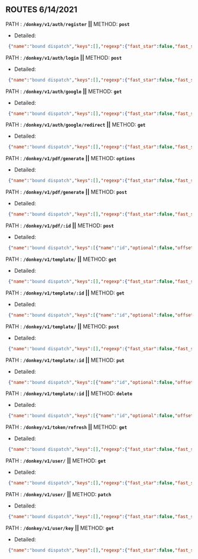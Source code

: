 ## ROUTES 6/14/2021

PATH : **`/donkey/v1/auth/register`** **||** METHOD: **`post`** 
- Detailed:
```json
 {"name":"bound dispatch","keys":[],"regexp":{"fast_star":false,"fast_slash":false},"route":{"path":"/donkey/v1/auth/register","stack":[{"name":"routeGuard","keys":[],"regexp":{"fast_star":false,"fast_slash":false},"method":"post"},{"name":"textParser","keys":[],"regexp":{"fast_star":false,"fast_slash":false},"method":"post"},{"name":"routeHandler","keys":[],"regexp":{"fast_star":false,"fast_slash":false},"method":"post"}],"methods":{"post":true}}}
```
          
PATH : **`/donkey/v1/auth/login`** **||** METHOD: **`post`** 
- Detailed:
```json
 {"name":"bound dispatch","keys":[],"regexp":{"fast_star":false,"fast_slash":false},"route":{"path":"/donkey/v1/auth/login","stack":[{"name":"routeGuard","keys":[],"regexp":{"fast_star":false,"fast_slash":false},"method":"post"},{"name":"textParser","keys":[],"regexp":{"fast_star":false,"fast_slash":false},"method":"post"},{"name":"routeHandler","keys":[],"regexp":{"fast_star":false,"fast_slash":false},"method":"post"}],"methods":{"post":true}}}
```
          
PATH : **`/donkey/v1/auth/google`** **||** METHOD: **`get`** 
- Detailed:
```json
 {"name":"bound dispatch","keys":[],"regexp":{"fast_star":false,"fast_slash":false},"route":{"path":"/donkey/v1/auth/google","stack":[{"name":"routeGuard","keys":[],"regexp":{"fast_star":false,"fast_slash":false},"method":"get"},{"name":"authenticate","keys":[],"regexp":{"fast_star":false,"fast_slash":false},"method":"get"},{"name":"routeHandler","keys":[],"regexp":{"fast_star":false,"fast_slash":false},"method":"get"}],"methods":{"get":true}}}
```
          
PATH : **`/donkey/v1/auth/google/redirect`** **||** METHOD: **`get`** 
- Detailed:
```json
 {"name":"bound dispatch","keys":[],"regexp":{"fast_star":false,"fast_slash":false},"route":{"path":"/donkey/v1/auth/google/redirect","stack":[{"name":"routeGuard","keys":[],"regexp":{"fast_star":false,"fast_slash":false},"method":"get"},{"name":"authenticate","keys":[],"regexp":{"fast_star":false,"fast_slash":false},"method":"get"},{"name":"routeHandler","keys":[],"regexp":{"fast_star":false,"fast_slash":false},"method":"get"}],"methods":{"get":true}}}
```
          
PATH : **`/donkey/v1/pdf/generate`** **||** METHOD: **`options`** 
- Detailed:
```json
 {"name":"bound dispatch","keys":[],"regexp":{"fast_star":false,"fast_slash":false},"route":{"path":"/donkey/v1/pdf/generate","stack":[{"name":"routeGuard","keys":[],"regexp":{"fast_star":false,"fast_slash":false},"method":"options"},{"name":"corsMiddleware","keys":[],"regexp":{"fast_star":false,"fast_slash":false},"method":"options"},{"name":"routeHandler","keys":[],"regexp":{"fast_star":false,"fast_slash":false},"method":"options"}],"methods":{"options":true}}}
```
          
PATH : **`/donkey/v1/pdf/generate`** **||** METHOD: **`post`** 
- Detailed:
```json
 {"name":"bound dispatch","keys":[],"regexp":{"fast_star":false,"fast_slash":false},"route":{"path":"/donkey/v1/pdf/generate","stack":[{"name":"routeGuard","keys":[],"regexp":{"fast_star":false,"fast_slash":false},"method":"post"},{"name":"corsMiddleware","keys":[],"regexp":{"fast_star":false,"fast_slash":false},"method":"post"},{"name":"<anonymous>","keys":[],"regexp":{"fast_star":false,"fast_slash":false},"method":"post"},{"name":"textParser","keys":[],"regexp":{"fast_star":false,"fast_slash":false},"method":"post"},{"name":"routeHandler","keys":[],"regexp":{"fast_star":false,"fast_slash":false},"method":"post"}],"methods":{"post":true}}}
```
          
PATH : **`/donkey/v1/pdf/:id`** **||** METHOD: **`post`** 
- Detailed:
```json
 {"name":"bound dispatch","keys":[{"name":"id","optional":false,"offset":18}],"regexp":{"fast_star":false,"fast_slash":false},"route":{"path":"/donkey/v1/pdf/:id","stack":[{"name":"routeGuard","keys":[],"regexp":{"fast_star":false,"fast_slash":false},"method":"post"},{"name":"<anonymous>","keys":[],"regexp":{"fast_star":false,"fast_slash":false},"method":"post"},{"name":"textParser","keys":[],"regexp":{"fast_star":false,"fast_slash":false},"method":"post"},{"name":"routeHandler","keys":[],"regexp":{"fast_star":false,"fast_slash":false},"method":"post"}],"methods":{"post":true}}}
```
          
PATH : **`/donkey/v1/template/`** **||** METHOD: **`get`** 
- Detailed:
```json
 {"name":"bound dispatch","keys":[],"regexp":{"fast_star":false,"fast_slash":false},"route":{"path":"/donkey/v1/template/","stack":[{"name":"routeGuard","keys":[],"regexp":{"fast_star":false,"fast_slash":false},"method":"get"},{"name":"<anonymous>","keys":[],"regexp":{"fast_star":false,"fast_slash":false},"method":"get"},{"name":"routeHandler","keys":[],"regexp":{"fast_star":false,"fast_slash":false},"method":"get"}],"methods":{"get":true}}}
```
          
PATH : **`/donkey/v1/template/:id`** **||** METHOD: **`get`** 
- Detailed:
```json
 {"name":"bound dispatch","keys":[{"name":"id","optional":false,"offset":23}],"regexp":{"fast_star":false,"fast_slash":false},"route":{"path":"/donkey/v1/template/:id","stack":[{"name":"routeGuard","keys":[],"regexp":{"fast_star":false,"fast_slash":false},"method":"get"},{"name":"<anonymous>","keys":[],"regexp":{"fast_star":false,"fast_slash":false},"method":"get"},{"name":"routeHandler","keys":[],"regexp":{"fast_star":false,"fast_slash":false},"method":"get"}],"methods":{"get":true}}}
```
          
PATH : **`/donkey/v1/template/`** **||** METHOD: **`post`** 
- Detailed:
```json
 {"name":"bound dispatch","keys":[],"regexp":{"fast_star":false,"fast_slash":false},"route":{"path":"/donkey/v1/template/","stack":[{"name":"routeGuard","keys":[],"regexp":{"fast_star":false,"fast_slash":false},"method":"post"},{"name":"<anonymous>","keys":[],"regexp":{"fast_star":false,"fast_slash":false},"method":"post"},{"name":"textParser","keys":[],"regexp":{"fast_star":false,"fast_slash":false},"method":"post"},{"name":"routeHandler","keys":[],"regexp":{"fast_star":false,"fast_slash":false},"method":"post"}],"methods":{"post":true}}}
```
          
PATH : **`/donkey/v1/template/:id`** **||** METHOD: **`put`** 
- Detailed:
```json
 {"name":"bound dispatch","keys":[{"name":"id","optional":false,"offset":23}],"regexp":{"fast_star":false,"fast_slash":false},"route":{"path":"/donkey/v1/template/:id","stack":[{"name":"routeGuard","keys":[],"regexp":{"fast_star":false,"fast_slash":false},"method":"put"},{"name":"<anonymous>","keys":[],"regexp":{"fast_star":false,"fast_slash":false},"method":"put"},{"name":"textParser","keys":[],"regexp":{"fast_star":false,"fast_slash":false},"method":"put"},{"name":"routeHandler","keys":[],"regexp":{"fast_star":false,"fast_slash":false},"method":"put"}],"methods":{"put":true}}}
```
          
PATH : **`/donkey/v1/template/:id`** **||** METHOD: **`delete`** 
- Detailed:
```json
 {"name":"bound dispatch","keys":[{"name":"id","optional":false,"offset":23}],"regexp":{"fast_star":false,"fast_slash":false},"route":{"path":"/donkey/v1/template/:id","stack":[{"name":"routeGuard","keys":[],"regexp":{"fast_star":false,"fast_slash":false},"method":"delete"},{"name":"<anonymous>","keys":[],"regexp":{"fast_star":false,"fast_slash":false},"method":"delete"},{"name":"routeHandler","keys":[],"regexp":{"fast_star":false,"fast_slash":false},"method":"delete"}],"methods":{"delete":true}}}
```
          
PATH : **`/donkey/v1/token/refresh`** **||** METHOD: **`get`** 
- Detailed:
```json
 {"name":"bound dispatch","keys":[],"regexp":{"fast_star":false,"fast_slash":false},"route":{"path":"/donkey/v1/token/refresh","stack":[{"name":"routeGuard","keys":[],"regexp":{"fast_star":false,"fast_slash":false},"method":"get"},{"name":"routeHandler","keys":[],"regexp":{"fast_star":false,"fast_slash":false},"method":"get"}],"methods":{"get":true}}}
```
          
PATH : **`/donkey/v1/user/`** **||** METHOD: **`get`** 
- Detailed:
```json
 {"name":"bound dispatch","keys":[],"regexp":{"fast_star":false,"fast_slash":false},"route":{"path":"/donkey/v1/user/","stack":[{"name":"routeGuard","keys":[],"regexp":{"fast_star":false,"fast_slash":false},"method":"get"},{"name":"<anonymous>","keys":[],"regexp":{"fast_star":false,"fast_slash":false},"method":"get"},{"name":"routeHandler","keys":[],"regexp":{"fast_star":false,"fast_slash":false},"method":"get"}],"methods":{"get":true}}}
```
          
PATH : **`/donkey/v1/user/`** **||** METHOD: **`patch`** 
- Detailed:
```json
 {"name":"bound dispatch","keys":[],"regexp":{"fast_star":false,"fast_slash":false},"route":{"path":"/donkey/v1/user/","stack":[{"name":"routeGuard","keys":[],"regexp":{"fast_star":false,"fast_slash":false},"method":"patch"},{"name":"<anonymous>","keys":[],"regexp":{"fast_star":false,"fast_slash":false},"method":"patch"},{"name":"textParser","keys":[],"regexp":{"fast_star":false,"fast_slash":false},"method":"patch"},{"name":"routeHandler","keys":[],"regexp":{"fast_star":false,"fast_slash":false},"method":"patch"}],"methods":{"patch":true}}}
```
          
PATH : **`/donkey/v1/user/key`** **||** METHOD: **`get`** 
- Detailed:
```json
 {"name":"bound dispatch","keys":[],"regexp":{"fast_star":false,"fast_slash":false},"route":{"path":"/donkey/v1/user/key","stack":[{"name":"routeGuard","keys":[],"regexp":{"fast_star":false,"fast_slash":false},"method":"get"},{"name":"<anonymous>","keys":[],"regexp":{"fast_star":false,"fast_slash":false},"method":"get"},{"name":"routeHandler","keys":[],"regexp":{"fast_star":false,"fast_slash":false},"method":"get"}],"methods":{"get":true}}}
```
          
